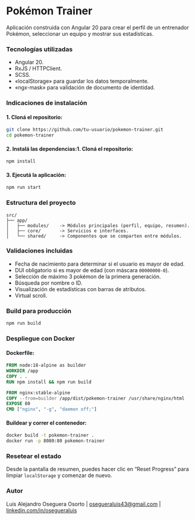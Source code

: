 # Pokémon Trainer
Aplicación construida con Angular 20 para crear el perfil de un entrenador Pokémon, seleccionar un equipo y mostrar sus estadísticas.

### Tecnologías utilizadas
- Angular 20.
- RxJS / HTTPClient.
- SCSS.
- «localStorage» para guardar los datos temporalmente.
- «ngx-mask» para validación de documento de identidad.

### Indicaciones de instalación
#### 1. Cloná el repositorio:
```bash
git clone https://github.com/tu-usuario/pokemon-trainer.git
cd pokemon-trainer
```
#### 2. Instalá las dependencias:1. Cloná el repositorio:
```bash
npm install
```
#### 3. Ejecutá la aplicación:
```bash
npm run start
```

### Estructura del proyecto
```
src/
├── app/
│   ├── modules/    -> Módulos principales (perfil, equipo, resumen).
│   ├── core/       -> Servicios e interfaces.
│   └── shared/     -> Componentes que se comparten entre módulos.
```

### Validaciones incluidas
- Fecha de nacimiento para determinar si el usuario es mayor de edad.
- DUI obligatorio si es mayor de edad (con máscara `00000000-0`).
- Selección de máximo 3 pokémon de la primera generación.
- Búsqueda por nombre o ID.
- Visualización de estadísticas con barras de atributos.
- Virtual scroll.

### Build para producción
```bash
npm run build
```
### Despliegue con Docker
#### Dockerfile:
```dockerfile
FROM node:18-alpine as builder
WORKDIR /app
COPY . .
RUN npm install && npm run build

FROM nginx:stable-alpine
COPY --from=builder /app/dist/pokemon-trainer /usr/share/nginx/html
EXPOSE 80
CMD ["nginx", "-g", "daemon off;"]
```
#### Buildear y correr el contenedor:
```bash
docker build -t pokemon-trainer .
docker run -p 8080:80 pokemon-trainer
```

### Resetear el estado
Desde la pantalla de resumen, puedes hacer clic en “Reset Progress” para limpiar `localStorage` y comenzar de nuevo.

### Autor
Luis Alejandro Oseguera Osorto | osegueraluis43@gmail.com | [linkedin.com/in/osegueraluis](https://www.linkedin.com/in/osegueraluis/)
